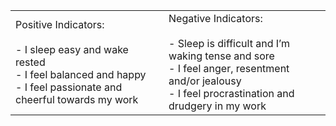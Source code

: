 |   |   |
|---|---|
|Positive Indicators:<br><br>- I sleep easy and wake rested<br>- I feel balanced and happy<br>- I feel passionate and cheerful towards my work|­­Negative Indicators:<br><br>- Sleep is difficult and I’m waking tense and sore<br>- I feel anger, resentment and/or jealousy<br>- I feel procrastination and drudgery in my work|